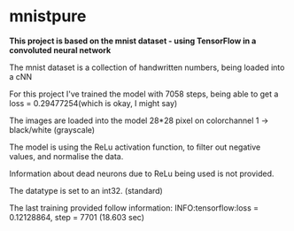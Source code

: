 # mnistpure

<b>This project is based on the mnist dataset - using TensorFlow in a convoluted neural network</b>

<p>The mnist dataset is a collection of handwritten numbers, being loaded into a cNN</p>
 
<p>For this project I've trained the model with 7058 steps, being able to get a loss = 0.29477254(which is okay, I might say)
<p>The images are loaded into the model 28*28 pixel on colorchannel 1 -> black/white (grayscale)
<p>The model is using the ReLu activation function, to filter out negative values, and normalise the data.
<p>Information about dead neurons due to ReLu being used is not provided. 

<p>The datatype is set to an int32. (standard) 

<p>The last training provided follow information: INFO:tensorflow:loss = 0.12128864, step = 7701 (18.603 sec)</p>
